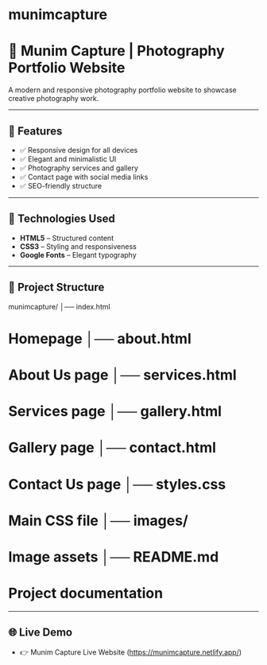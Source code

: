# munimcapture
# 📸 Munim Capture | Photography Portfolio Website

A modern and responsive photography portfolio website to showcase creative photography work.

---

## 🌟 Features

- ✅ Responsive design for all devices  
- ✅ Elegant and minimalistic UI  
- ✅ Photography services and gallery  
- ✅ Contact page with social media links  
- ✅ SEO-friendly structure  

---

## 🚀 Technologies Used

- **HTML5** – Structured content  
- **CSS3** – Styling and responsiveness  
- **Google Fonts** – Elegant typography  

---

## 📂 Project Structure
munimcapture/ 
│── index.html 
# Homepage │── about.html 
# About Us page │── services.html 
# Services page │── gallery.html 
# Gallery page │── contact.html 
# Contact Us page │── styles.css 
# Main CSS file │── images/ 
# Image assets │── README.md 
# Project documentation
---

## 🌐 Live Demo
- 👉 Munim Capture Live Website (https://munimcapture.netlify.app/)
